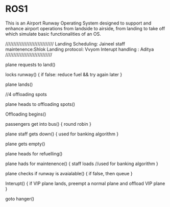 # ROS1

This is an Airport Runway Operating System designed to support and enhance airport operations from landside to airside, from landing to take off which simulate basic functionalities of an OS.

//////////////////////////////
Landing Scheduling: Jaineel
staff maintenence:Shlok
Landing protocol: Vvyom
Interupt handling : Aditya
/////////////////////////////




plane requests to land()

locks runway()
{
	if false: reduce fuel && try again later
}

plane lands()

//4 offloading spots

plane heads to offloading spots()

Offloading begins()

passengers get into bus()
{
	round robin
}

plane staff gets down()
{
	used for banking algorithm
}

plane gets empty()

plane heads for refuelling()

plane hads for maintenence()
{
	staff loads //used for banking algorithm
}

plane checks if runway is avaialable()
{
	if false, then queue
}

Interupt()
{
	if VIP plane lands, preempt a normal plane and offload VIP plane
}

goto hanger()

